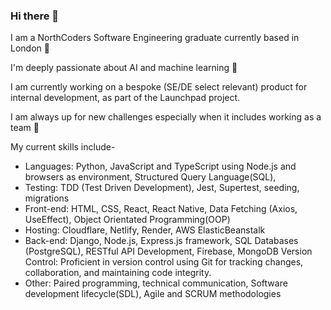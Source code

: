 ### Hi there 👋

I am a NorthCoders Software Engineering graduate currently based in London 🌆

I'm deeply passionate about AI and machine learning 🤖

I am currently working on a bespoke (SE/DE select relevant) product for internal development, as part of the Launchpad project.  

I am always up for new challenges especially when it includes working as a team 🤝

 My current skills include-
* Languages: Python, JavaScript and TypeScript using Node.js and browsers as environment, Structured Query Language(SQL),
* Testing: TDD (Test Driven Development), Jest, Supertest, seeding, migrations 
* Front-end: HTML, CSS, React, React Native, Data Fetching (Axios, UseEffect), Object Orientated Programming(OOP)
* Hosting: Cloudflare, Netlify, Render, AWS ElasticBeanstalk
* Back-end: Django, Node.js, Express.js framework, SQL Databases (PostgreSQL), RESTful API Development, Firebase, MongoDB
Version Control: Proficient in version control using Git for tracking changes, collaboration, and maintaining code integrity.
* Other: Paired programming, technical communication, Software development lifecycle(SDL), Agile and SCRUM methodologies












